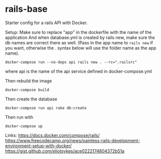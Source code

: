 # rails-base

Starter config for a rails API with Docker.

Setup:
Make sure to replace "app" in the dockerfile with the name of the application
And when database.yml is created by rails new, make sure the db names are correct there as well. (Pass in the app name to `rails new` if you want, otherwise the . syntax below will use the folder name as the app name).

```
docker-compose run --no-deps api rails new . --rc=".railsrc"
```

where api is the name of the api service defined in docker-compose.yml

Then rebuild the image

```
docker-compose build
```

Then create the database

```
docker-compose run api rake db:create
```

Then run with

```
docker-compose up
```

Links:
https://docs.docker.com/compose/rails/
https://www.freecodecamp.org/news/painless-rails-development-environment-setup-with-docker/
https://gist.github.com/eliotsykes/ace0222174804372b51a
